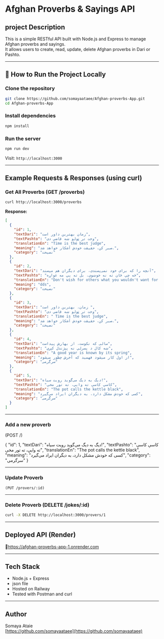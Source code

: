 
# Afghan Proverbs & Sayings API

## project Description

This is a simple RESTful API built with Node.js and Express to manage Afghan proverbs and sayings.  
It allows users to create, read, update, delete Afghan proverbs in Dari or Pashto.

---

## 🚀 How to Run the Project Locally

###  Clone the repository

```bash
git clone https://github.com/somayaataee/Afghan-proverbs-App.git
cd Afghan-proverbs-App
```
###  Install dependencies

```bash
npm install
```

###  Run the server

```bash
npm run dev
```

Visit: `http://localhost:3000`

---
##  Example Requests & Responses (using curl)

###  Get All Proverbs (GET /proverbs)

```bash
curl http://localhost:3000/proverbs

```
**Response:**
```json
[
  {
    "id": 1,
    "textDari": "زمان بهترین داور است",
    "textPashto": "وخت تر ټولو ښه قاضي دی",
    "translationEn": "Time is the best judge",
    "meaning": "صبر کن، حقیقت خودش آشکار خواهد شد.",
    "category": "نصیحت"
  },
  {
    "id": 2,
    "textDari": "آنچه را که برای خود نمی‌پسندی، برای دیگران هم مپسند",
    "textPashto": "څه چې ځان ته نه خوښوي، بل ته یې مه غواړه",
    "translationEn": "Don't wish for others what you wouldn't want for yourself",
    "meaning": "dds",
    "category": "نصیحت"
  },
  {
    "id": 3,
    "textDari": "زمان، بهترین داور است ",
    "textPashto": "وخت تر ټولو ښه قاضي دی",
    "translationEn": " Time is the best judge",
    "meaning": "صبر کن، حقیقت خودش آشکار خواهد شد.",
    "category": "نصیحت"
  },
  {
    "id": 4,
    "textDari": "سالی که نکوست، از بهارش پیداست",
    "textPashto": "ښه کال د پسرلي نه پېژندل کېږي",
    "translationEn": "A good year is known by its spring",
    "meaning": "از اول کار می‌شود فهمید که آخرش چطور می‌شود",
    "category": "سرگرمی"
  },
  {
    "id": 5,
    "textDari": "دیگ به دیگ می‌گوید رویت سیاه!",
    "textPashto": "کاسې کاسې ته وایي، ته تور مخې",
    "translationEn": "The pot calls the kettle black",
    "meaning": "کسی که خودش مشکل دارد، به دیگران ایراد می‌گیرد",
    "category": "سرگرمی"
  }
]
```

---
### Add a new proverb

 (POST /)

{
    "id": 1,
    "textDari": "دیگ به دیگ می‌گوید رویت سیاه!",
    "textPashto": "کاسې کاسې ته وایي، ته تور مخې",
    "translationEn": "The pot calls the kettle black",
    "meaning": "کسی که خودش مشکل دارد، به دیگران ایراد می‌گیرد",
    "category": "سرگرمی"
}

---
###  Update Proverb 

    (PUT /provers/:id)

---
###   Delete Proverb (DELETE /jokes/:id)

```bash
curl -X DELETE http://localhost:3000/provers/1
```

---
##  Deployed API (Render)

🔗https://afghan-proverbs-app-1.onrender.com

---
## Tech Stack

- Node.js + Express  
- json file  
- Hosted on Railway  
- Tested with Postman and curl  

---
## Author

Somaya Ataie  
[https://github.com/somayaataee](https://github.com/somayaataee)




